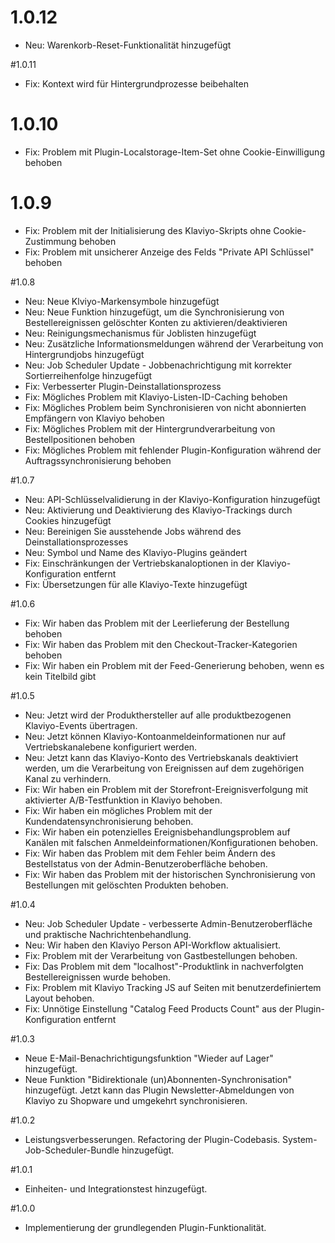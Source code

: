 # 1.0.12
* Neu: Warenkorb-Reset-Funktionalität hinzugefügt

#1.0.11
* Fix: Kontext wird für Hintergrundprozesse beibehalten

# 1.0.10
* Fix: Problem mit Plugin-Localstorage-Item-Set ohne Cookie-Einwilligung behoben

# 1.0.9
* Fix: Problem mit der Initialisierung des Klaviyo-Skripts ohne Cookie-Zustimmung behoben
* Fix: Problem mit unsicherer Anzeige des Felds "Private API Schlüssel" behoben

#1.0.8
* Neu: Neue Klviyo-Markensymbole hinzugefügt
* Neu: Neue Funktion hinzugefügt, um die Synchronisierung von Bestellereignissen gelöschter Konten zu aktivieren/deaktivieren
* Neu: Reinigungsmechanismus für Joblisten hinzugefügt
* Neu: Zusätzliche Informationsmeldungen während der Verarbeitung von Hintergrundjobs hinzugefügt
* Neu: Job Scheduler Update - Jobbenachrichtigung mit korrekter Sortierreihenfolge hinzugefügt
* Fix: Verbesserter Plugin-Deinstallationsprozess
* Fix: Mögliches Problem mit Klaviyo-Listen-ID-Caching behoben
* Fix: Mögliches Problem beim Synchronisieren von nicht abonnierten Empfängern von Klaviyo behoben
* Fix: Mögliches Problem mit der Hintergrundverarbeitung von Bestellpositionen behoben
* Fix: Mögliches Problem mit fehlender Plugin-Konfiguration während der Auftragssynchronisierung behoben

#1.0.7
* Neu: API-Schlüsselvalidierung in der Klaviyo-Konfiguration hinzugefügt
* Neu: Aktivierung und Deaktivierung des Klaviyo-Trackings durch Cookies hinzugefügt
* Neu: Bereinigen Sie ausstehende Jobs während des Deinstallationsprozesses
* Neu: Symbol und Name des Klaviyo-Plugins geändert
* Fix: Einschränkungen der Vertriebskanaloptionen in der Klaviyo-Konfiguration entfernt
* Fix: Übersetzungen für alle Klaviyo-Texte hinzugefügt

#1.0.6
 * Fix: Wir haben das Problem mit der Leerlieferung der Bestellung behoben
 * Fix: Wir haben das Problem mit den Checkout-Tracker-Kategorien behoben
 * Fix: Wir haben ein Problem mit der Feed-Generierung behoben, wenn es kein Titelbild gibt

#1.0.5
 * Neu: Jetzt wird der Produkthersteller auf alle produktbezogenen Klaviyo-Events übertragen.
 * Neu: Jetzt können Klaviyo-Kontoanmeldeinformationen nur auf Vertriebskanalebene konfiguriert werden.
 * Neu: Jetzt kann das Klaviyo-Konto des Vertriebskanals deaktiviert werden, um die Verarbeitung von Ereignissen auf dem zugehörigen Kanal zu verhindern.
 * Fix: Wir haben ein Problem mit der Storefront-Ereignisverfolgung mit aktivierter A/B-Testfunktion in Klaviyo behoben.
 * Fix: Wir haben ein mögliches Problem mit der Kundendatensynchronisierung behoben.
 * Fix: Wir haben ein potenzielles Ereignisbehandlungsproblem auf Kanälen mit falschen Anmeldeinformationen/Konfigurationen behoben.
 * Fix: Wir haben das Problem mit dem Fehler beim Ändern des Bestellstatus von der Admin-Benutzeroberfläche behoben.
 * Fix: Wir haben das Problem mit der historischen Synchronisierung von Bestellungen mit gelöschten Produkten behoben.

#1.0.4
 * Neu: Job Scheduler Update - verbesserte Admin-Benutzeroberfläche und praktische Nachrichtenbehandlung.
 * Neu: Wir haben den Klaviyo Person API-Workflow aktualisiert.
 * Fix: Problem mit der Verarbeitung von Gastbestellungen behoben.
 * Fix: Das Problem mit dem "localhost"-Produktlink in nachverfolgten Bestellereignissen wurde behoben.
 * Fix: Problem mit Klaviyo Tracking JS auf Seiten mit benutzerdefiniertem Layout behoben.
 * Fix: Unnötige Einstellung "Catalog Feed Products Count" aus der Plugin-Konfiguration entfernt

#1.0.3
 * Neue E-Mail-Benachrichtigungsfunktion "Wieder auf Lager" hinzugefügt.
 * Neue Funktion "Bidirektionale (un)Abonnenten-Synchronisation" hinzugefügt. Jetzt kann das Plugin Newsletter-Abmeldungen von Klaviyo zu Shopware und umgekehrt synchronisieren.

#1.0.2
 * Leistungsverbesserungen. Refactoring der Plugin-Codebasis. System-Job-Scheduler-Bundle hinzugefügt.

#1.0.1
 * Einheiten- und Integrationstest hinzugefügt.

#1.0.0
 * Implementierung der grundlegenden Plugin-Funktionalität.
